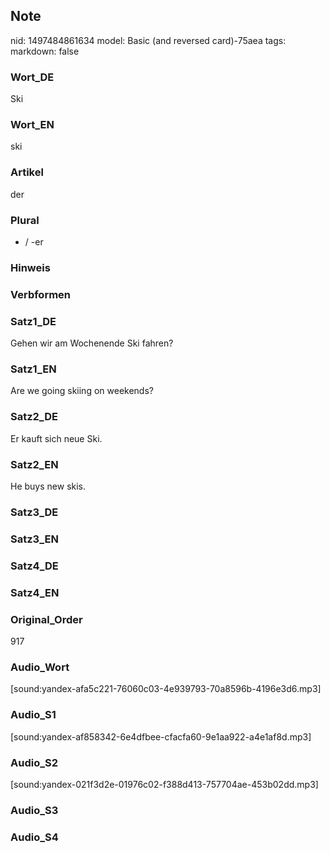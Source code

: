 ## Note
nid: 1497484861634
model: Basic (and reversed card)-75aea
tags: 
markdown: false

### Wort_DE
Ski

### Wort_EN
ski

### Artikel
der

### Plural
- / -er

### Hinweis


### Verbformen


### Satz1_DE
Gehen wir am Wochenende Ski fahren?

### Satz1_EN
Are we going skiing on weekends?

### Satz2_DE
Er kauft sich neue Ski.

### Satz2_EN
He buys new skis.

### Satz3_DE


### Satz3_EN


### Satz4_DE


### Satz4_EN


### Original_Order
917

### Audio_Wort
[sound:yandex-afa5c221-76060c03-4e939793-70a8596b-4196e3d6.mp3]

### Audio_S1
[sound:yandex-af858342-6e4dfbee-cfacfa60-9e1aa922-a4e1af8d.mp3]

### Audio_S2
[sound:yandex-021f3d2e-01976c02-f388d413-757704ae-453b02dd.mp3]

### Audio_S3


### Audio_S4

